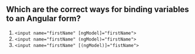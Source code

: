 ## Which are the correct ways for binding variables to an Angular form?

1. `<input name="firstName" [ngModel]="firstName">`
2. `<input name="firstName" (ngModel)="firstName">`
3. `<input name="firstName" [(ngModel)]="fistName">`

<!--
1. correct
2. student is confused with parens vs brackets data binding
3. correct
-->
